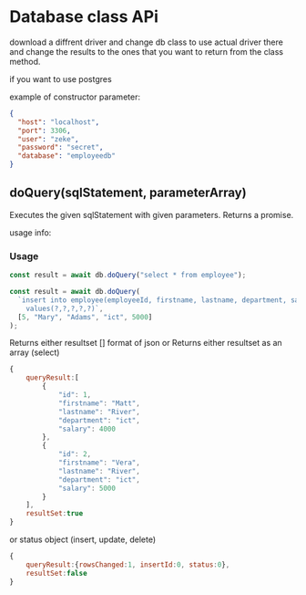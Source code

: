 # Database class APi

download a diffrent driver and change db class to use actual driver there and change the results to the ones that you want to return from the class method.

if you want to use postgres

example of constructor parameter:

```json
{
  "host": "localhost",
  "port": 3306,
  "user": "zeke",
  "password": "secret",
  "database": "employeedb"
}
```

## **doQuery(sqlStatement, parameterArray)**

Executes the given sqlStatement with given parameters. Returns a promise.

usage info:

### Usage

```js
const result = await db.doQuery("select * from employee");
```

```js
const result = await db.doQuery(
  `insert into employee(employeeId, firstname, lastname, department, salary)
    values(?,?,?,?,?)`,
  [5, "Mary", "Adams", "ict", 5000]
);
```

Returns either resultset [] format of json
or
Returns either resultset as an array (select)

```js
{
    queryResult:[
        {
            "id": 1,
            "firstname": "Matt",
            "lastname": "River",
            "department": "ict",
            "salary": 4000
        },
        {
            "id": 2,
            "firstname": "Vera",
            "lastname": "River",
            "department": "ict",
            "salary": 5000
        }
    ],
    resultSet:true
}
```

or status object (insert, update, delete)

```js
{
    queryResult:{rowsChanged:1, insertId:0, status:0},
    resultSet:false
}
```

